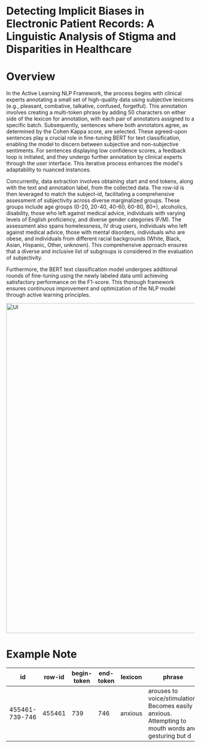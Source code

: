 # Detecting Implicit Biases in Electronic Patient Records: A Linguistic Analysis of Stigma and Disparities in Healthcare


# Overview


In the Active Learning NLP Framework, the process begins with clinical experts annotating a small set of high-quality data using subjective lexicons (e.g., pleasant, combative, talkative, confused, forgetful). This annotation involves creating a multi-token phrase by adding 50 characters on either side of the lexicon for annotation, with each pair of annotators assigned to a specific batch. Subsequently, sentences where both annotators agree, as determined by the Cohen Kappa score, are selected. These agreed-upon sentences play a crucial role in fine-tuning BERT for text classification, enabling the model to discern between subjective and non-subjective sentiments. For sentences displaying low confidence scores, a feedback loop is initiated, and they undergo further annotation by clinical experts through the user interface. This iterative process enhances the model's adaptability to nuanced instances.

Concurrently, data extraction involves obtaining start and end tokens, along with the text and annotation label, from the collected data. The row-id is then leveraged to match the subject-id, facilitating a comprehensive assessment of subjectivity across diverse marginalized groups. These groups include age groups (0-20, 20-40, 40-60, 60-80, 80+), alcoholics, disability, those who left against medical advice, individuals with varying levels of English proficiency, and diverse gender categories (F/M). The assessment also spans homelessness, IV drug users, individuals who left against medical advice, those with mental disorders, individuals who are obese, and individuals from different racial backgrounds (White, Black, Asian, Hispanic, Other, unknown). This comprehensive approach ensures that a diverse and inclusive list of subgroups is considered in the evaluation of subjectivity.

Furthermore, the BERT text classification model undergoes additional rounds of fine-tuning using the newly labeled data until achieving satisfactory performance on the F1-score. This thorough framework ensures continuous improvement and optimization of the NLP model through active learning principles.

<img width="881" alt="UI" src="https://github.com/danamouk/nlp-bias/assets/49573192/3d4ee34c-dce1-48a0-bfb8-74d09e0a1059">

# Example Note
| id                | row-id             | begin-token | end-token | lexicon | phrase                                              | label      | confidence |
|-------------------|--------------------|--------------|-----------|---------|-----------------------------------------------------|------------|------------|
| 455461-739-746    | 455461             | 739          | 746       | anxious | arouses to voice/stimulation. Becomes easily anxious. Attempting to mouth words and gesturing but d | SUBJECTIVE | 0.98       |














